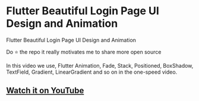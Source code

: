 # Flutter Beautiful Login Page UI Design and Animation

Flutter Beautiful Login Page UI Design and Animation 

Do ⭐ the repo it really motivates me to share more open source

In this video we use, Flutter Animation, Fade, Stack, Positioned, BoxShadow, TextField, Gradient, LinearGradient and so on in the one-speed video.

## [Watch it on YouTube]( https://youtu.be/S-LXtMRtA9I )


